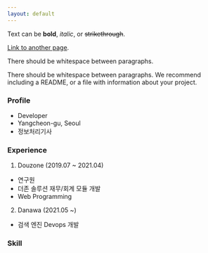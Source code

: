 ```yaml
---
layout: default
---
```


Text can be **bold**, _italic_, or ~~strikethrough~~.

[Link to another page](./another-page.html).

There should be whitespace between paragraphs.

There should be whitespace between paragraphs. We recommend including a README, or a file with information about your project.


### Profile 
- Developer
- Yangcheon-gu, Seoul
- 정보처리기사
 
### Experience
1. Douzone (2019.07 ~ 2021.04)
 - 연구원
 - 더존 솔루션 재무/회계 모듈 개발
 - Web Programming
 
2. Danawa (2021.05 ~)
 - 검색 엔진 Devops 개발

### Skill


